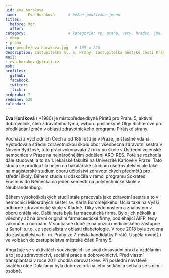 ```yaml
---
uid: eva.horakova
name:     Eva Horáková  	# běžně používáné jméno
titles:
  before: Mgr. 
  after:
category:                 	# kategorie: rp, praha, vary, hradec, jmk, senat
- mhmp
- praha
img: people/eva-horakova.jpg   # 165 x 220
description: zastupitelka hl. m. Prahy, zastupitelka městské části Praha 5 za Piráty   	# kratký popis, max 160 znaků
mail:
- eva.horakova@pirati.cz
mob:
profiles:
  github:       
  facebook:    
  twitter: 		  
  flickr:		  
ordpraha: 7
redmine: 520
calendar:
---
```


**Eva Horáková** ( *1980) je místopředsedkyně Pirátů pro Prahu 5, aktivní dobrovolník, člen zdravotního týmu, výboru poslankyně Olgy Richterové pro předkládání změn v oblasti zdravotnického programu Pirátské strany.

Pochází z východních Čech a od 18ti let žije v Praze, je šťastně vdaná. Vystudovala střední zdravotnickou školu obor všeobecná zdravotní sestra v Novém Bydžově, tuto práci vykonávala 2 roky po škole v Ústřední vojenské nemocnice v Praze na nejnáročnějším oddělení ARO-RES. Poté se rozhodla dále studovat, a to na 1. lékařské fakultě na Univerzitě Karlově v Praze. Tato studia se prodloužila nejen na bakalářské studium ošetřovatelství ale také na magisterské studium oboru učitelství zdravotnických předmětů pro střední školy. Během studia si odskočila v rámci programu Sokrates Erasmus do Německa na jeden semestr na polytechnické škole v Neubrandenburg.

Během vysokoškolských studií stále pracovala jako zdravotní sestra a to v nemocnici Milosrdných sester sv. Karla Boromejského. Učila také na Vyšší odborné zdravotnické škole v Kladně. Díky vědomostem a znalostem v oboru chtěla víc. Další meta byla farmaceutická firma. Bylo jich několik a všechny až na první originální farmaceutické firmy, podléhající AIFP, tedy zákonům a normám. V současné době je na pozici medicínského zástupce u Sanofi s.r.o. Je specialista v oblasti diabetologie. V roce 2018 byla zvolena do zastupitelstva hl. m. Prahy ze 7. místa kandidátky Pirátů. Uspěla rovněž i ve volbách do zastupitelstva městské části Prahy 5.

Angažuje se v aktivitách souvisejících se svojí dosavadní praxí a vzdělaním a to jsou zdravotnictví, sociální práce a dobrovolnictví. Před vlastní transplantací v roce 2011 chodila darovat krev. Při poslední návštěvě svatého otce Dalajlamy byla dobrovolník na jeho setkání a setkala se s ním i osobně.

